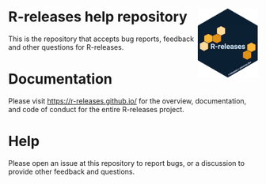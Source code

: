 # R-releases help repository <a href="https://r-releases.r-universe.dev"><img src="logo/logo-readme.png" align="right" height="140" /></a>

This is the repository that accepts bug reports, feedback and other questions for R-releases.

# Documentation

Please visit <https://r-releases.github.io/> for the overview, documentation, and code of conduct for the entire R-releases project.

# Help

Please open an issue at this repository to report bugs, or a discussion to provide other feedback and questions.
